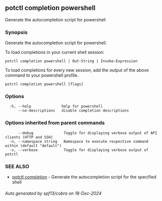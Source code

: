## potctl completion powershell

Generate the autocompletion script for powershell

### Synopsis

Generate the autocompletion script for powershell.

To load completions in your current shell session:

	potctl completion powershell | Out-String | Invoke-Expression

To load completions for every new session, add the output of the above command
to your powershell profile.


```
potctl completion powershell [flags]
```

### Options

```
  -h, --help              help for powershell
      --no-descriptions   disable completion descriptions
```

### Options inherited from parent commands

```
      --debug              Toggle for displaying verbose output of API clients (HTTP and SSH)
  -n, --namespace string   Namespace to execute respective command within (default "default")
  -v, --verbose            Toggle for displaying verbose output of potctl
```

### SEE ALSO

* [potctl completion](potctl_completion.md)	 - Generate the autocompletion script for the specified shell

###### Auto generated by spf13/cobra on 18-Dec-2024
